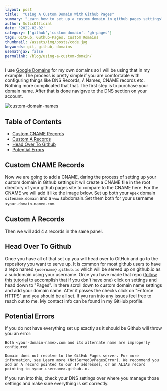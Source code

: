```yaml
---
layout: post
title:  "Using A Custom Domain With Github Pages"
summary: "Learn how to set up a custom domain in github pages settings"
author: SoticOfficial
date: '2022-02-02'
category: ['github','custom domain', 'gh-pages']
tags: GitHub, Guthub-Pages, Custom Domains
thumbnail: /assets/img/posts/code.jpg
keywords: git, github, domains
usemathjax: false
permalink: /blog/using-a-custom-domain/
---
```


I use [Google Domains](https://domains.google.com/) for my own domains so I will be using that in my example. The process is pretty simple if you are comfortable with configuring things like DNS Records, A Names, CNAME records etc. Nothing more complicated that that. The first step is to purchase your domain name. After that is done navigave to the DNS section on your account. 
<!--more-->
![custom-domain-names](https://user-images.githubusercontent.com/14003326/216833078-a52954cd-9c18-4f32-8ea1-79ff02775d4d.jpg)

## Table of Contents
- [Custom CNAME Records](#custom-cname-records)
- [Custom A Records](#custom-a-records)
- [Head Over To Github](#head-over-to-github)
- [Potential Errors](#potential-errors)

## Custom CNAME Records

Now we are going to add a CNAME, during the process of setting up your custom domain in Github settings it will create a CNAME file in the root directory of your github pages site to compare to the CNAME here. For the CNAME we will add it like the image below. Set up both your `Apex` domain `sitename.domain` and a `www` subdomain. Set them both for your username `<your-domain-name>.com`.

<!-- Configure CNAME records image -->

## Custom A Records

Then we will add 4 `A` records in the same panel.

<!-- Configure A NAME records image -->

## Head Over To Github

Once you have all of that set up you will head over to GitHub and go to the repository you want to serve up. It is common for most github users to have a repo named `{username}.github.io` which will be served up on github.io as a subdomain using your username. Once you have made that repo ([follow this tutorial](https://gist.github.com/yosileyid/6716c82e95be5fb57fd0bc17fb2ad0b9) to accomplish that if you don't have one) click on settings and head down to "Pages". In there scroll down to custom domain name settings and add your domain name. After it passes the checks click on "Enforce HTTPS" and you should be all set. If you run into any issues feel free to reach out to me. My contact info can be found in my GitHub profile. 

## Potential Errors

If you do not have everything set up exactly as it should be Github will throw you an error:

```
Both <your-domain-name>.com and its alternate name are improperly configured

Domain does not resolve to the GitHub Pages server. For more information, see Learn more (NotServedByPagesError). We recommend you add an A record pointed to our IP addresses, or an ALIAS record pointing to <your-username>.github.io.
```

If you run into this, check your DNS settings over where you manage those settings and make sure everything is set correctly. 